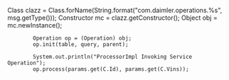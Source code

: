 Class<?> clazz = Class.forName(String.format("com.daimler.operations.%s", msg.getType()));
			Constructor<?> mc = clazz.getConstructor();
			Object obj = mc.newInstance();

			Operation op = (Operation) obj;
			op.init(table, query, parent);

			System.out.println("ProcessorImpl Invoking Service Operation");
			op.process(params.get(C.Id), params.get(C.Vins));
